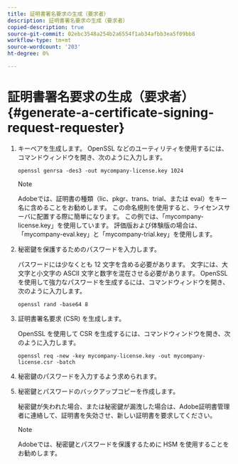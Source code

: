 ```yaml
---
title: 証明書署名要求の生成（要求者）
description: 証明書署名要求の生成（要求者）
copied-description: true
source-git-commit: 02ebc3548a254b2a6554f1ab34afbb3ea5f09bb8
workflow-type: tm+mt
source-wordcount: '203'
ht-degree: 0%

---
```


# 証明書署名要求の生成（要求者） {#generate-a-certificate-signing-request-requester}

1. キーペアを生成します。 OpenSSL などのユーティリティを使用するには、コマンドウィンドウを開き、次のように入力します。

   ```
   openssl genrsa -des3 -out mycompany-license.key 1024
   ```

   >[!NOTE]
   >
   >Adobeでは、証明書の種類（lic、pkgr、trans、trial、または eval）をキー名に含めることをお勧めします。 この命名規則を使用すると、ライセンスサーバに配置する際に簡単になります。 この例では、「mycompany-license.key」を使用しています。 評価版および体験版の場合は、「mycompany-eval.key」と「mycompany-trial.key」を使用します。

1. 秘密鍵を保護するためのパスワードを入力します。

   パスワードには少なくとも 12 文字を含める必要があります。 文字には、大文字と小文字の ASCII 文字と数字を混在させる必要があります。 OpenSSL を使用して強力なパスワードを生成するには、コマンドウィンドウを開き、次のように入力します。

   ```
   openssl rand -base64 8
   ```

1. 証明書署名要求 (CSR) を生成します。

   OpenSSL を使用して CSR を生成するには、コマンドウィンドウを開き、次のように入力します。

   ```
   openssl req -new -key mycompany-license.key -out mycompany-license.csr -batch 
   ```

1. 秘密鍵のパスワードを入力するよう求められます。
1. 秘密鍵とパスワードのバックアップコピーを作成します。

   秘密鍵が失われた場合、または秘密鍵が漏洩した場合は、Adobe証明書管理者に連絡して、証明書を失効させ、新しい証明書を要求してください。

   >[!NOTE]
   >
   >Adobeでは、秘密鍵とパスワードを保護するために HSM を使用することをお勧めします。
